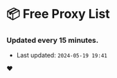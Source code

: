 # :package: Free Proxy List
### Updated every 15 minutes.

- Last updated: `2024-05-19 19:41`

:heart:
